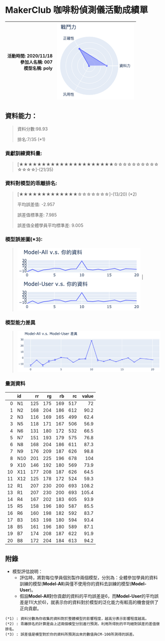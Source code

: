 # MakerClub 咖啡粉偵測儀活動成績單 
| 活動時間: 2020/11/18<br>參加人名稱: **007**<br>模型名稱: **poly** | ![](000.png) |
|-----:|-------------:|
## 資料能力：
> 資料分數:98.93
>
> 排名:7/35 (*1)
### 貢獻訓練資料量:
> 	[★★★★★★★★★★★★★★★★★★★★★☆☆☆☆☆☆☆☆☆☆☆☆☆☆]-(21/35)
### 資料對模型的乖離排名:
> 	[★★★★★★★★★★★★★☆☆☆☆☆☆☆]-(13/20) (*2)
>
> 	平均誤差值: -2.957
>
> 	誤差值標準差: 7.985
>
> 	誤差值全體學員平均標準差: 9.005
### 模型誤差圖(*3):
> ![001](001.png)	|![002](002.png)
### 模型能力差異
> ![003](003.png)
### 量測資料
|    | id   |   rr |   rg |   rb |   rc |   value |
|---:|:-----|-----:|-----:|-----:|-----:|--------:|
|  0 | N1   |  125 |  175 |  169 |  517 |    72   |
|  1 | N2   |  168 |  204 |  186 |  612 |    90.2 |
|  2 | N3   |  116 |  169 |  165 |  499 |    62.4 |
|  3 | N5   |  118 |  171 |  167 |  506 |    56.9 |
|  4 | N6   |  131 |  180 |  172 |  532 |    66.5 |
|  5 | N7   |  151 |  193 |  179 |  575 |    76.8 |
|  6 | N8   |  168 |  204 |  186 |  611 |    87.3 |
|  7 | N9   |  176 |  209 |  187 |  626 |    98.8 |
|  8 | N10  |  201 |  225 |  196 |  678 |   104   |
|  9 | X10  |  146 |  192 |  180 |  569 |    73.9 |
| 10 | X11  |  177 |  208 |  187 |  626 |    64.5 |
| 11 | X12  |  125 |  178 |  172 |  524 |    59.3 |
| 12 | R1   |  207 |  230 |  200 |  693 |   108.2 |
| 13 | R1   |  207 |  230 |  200 |  693 |   105.4 |
| 14 | R4   |  167 |  202 |  183 |  605 |    93.9 |
| 15 | R5   |  158 |  196 |  180 |  587 |    85.5 |
| 16 | R6   |  160 |  198 |  182 |  592 |    83.7 |
| 17 | B3   |  163 |  198 |  180 |  594 |    93.4 |
| 18 | B5   |  161 |  196 |  180 |  589 |    87.1 |
| 19 | B7   |  174 |  208 |  187 |  622 |    91.9 |
| 20 | B8   |  172 |  204 |  184 |  613 |    94.2 |
## 附錄
* 模型評估說明：
  - 評估時，將對每位學員個別製作兩個模型，分別為：全體參加學員的資料訓練的模型(**Model-All**)與僅不使用你的資料去訓練的模型(**Model-User**)。
  - 假設**Model-All**對你貢獻的資料的平均誤差是6，而**Model-User**的平均誤差是11(大於6)，就表示你的資料對於模型的泛化能力有較高的機會提供了正向貢獻。
```
(*1) : 資料分數為你收集的資料對於整體模型的影響程度，越高分表示影響程度越高。
(*2) : 乖離排名的計算是由上述兩個模型分別進行預測，利用所得到的平均絕對誤差的差值做排名。
(*3) : 誤差值是模型對於你的資料所預測出來的數值與CM-100所測得的誤差。
```
